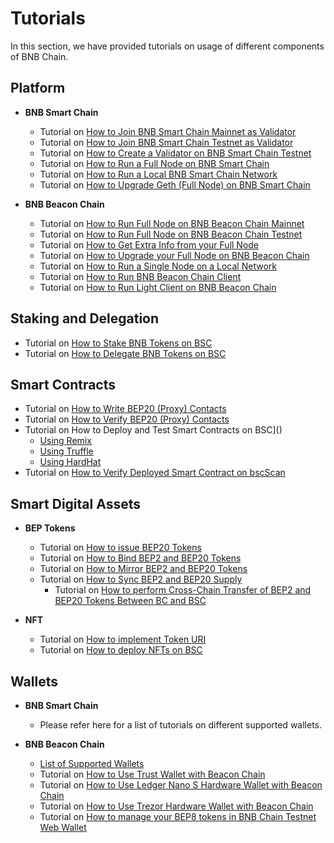# Tutorials
In this section, we have provided tutorials on usage of different components of BNB Chain.

## Platform 
  - **BNB Smart Chain**

      - Tutorial on [How to Join BNB Smart Chain Mainnet as Validator]("https://docs.bnbchain.org/docs/validator/guideline-mainnet/)
      - Tutorial on [How to Join BNB Smart Chain Testnet as Validator]()
      - Tutorial on [How to Create a Validator on BNB Smart Chain Testnet]()
      - Tutorial on [How to Run a Full Node on BNB Smart Chain]()
      - Tutorial on [How to Run a Local BNB Smart Chain Network]()
      - Tutorial on [How to Upgrade Geth (Full Node) on BNB Smart Chain]()

 - **BNB Beacon Chain**

      - Tutorial on [How to Run Full Node on BNB Beacon Chain Mainnet]()
      - Tutorial on [How to Run Full Node on BNB Beacon Chain Testnet]()
      - Tutorial on [How to Get Extra Info from your Full Node]()
      - Tutorial on [How to Upgrade your Full Node on BNB Beacon Chain]()
      - Tutorial on [How to Run a Single Node on a Local Network]()
      - Tutorial on [How to Run BNB Beacon Chain Client]()
      - Tutorial on [How to Run Light Client on BNB Beacon Chain]()


## Staking and Delegation

 - Tutorial on [How to Stake BNB Tokens on BSC]()
 - Tutorial on [How to Delegate BNB Tokens on BSC]()


## Smart Contracts​

 - Tutorial on [How to Write BEP20 (Proxy) Contacts]()
 - Tutorial on [How to Verify BEP20 (Proxy) Contacts]()
 - Tutorial on How to Deploy and Test Smart Contracts on BSC]()
    - [Using Remix]()
    - [Using Truffle]()
    - [Using HardHat]()
 - Tutorial on [How to Verify Deployed Smart Contract on bscScan]()


## Smart Digital Assets​

- **BEP Tokens**

    - Tutorial on [How to issue BEP20 Tokens]()
    - Tutorial on [How to Bind BEP2 and BEP20 Tokens]()
    - Tutorial on [How to Mirror BEP2 and BEP20 Tokens]()
    - Tutorial on [How to Sync BEP2 and BEP20 Supply]()
      - Tutorial on [How to perform Cross-Chain Transfer of BEP2 and BEP20 Tokens Between BC and BSC]()


- **NFT**

    - Tutorial on [How to implement Token URI]()
    - Tutorial on [How to deploy NFTs on BSC]()


## Wallets​

- **BNB Smart Chain**

     - Please refer here for a list of tutorials on different supported wallets.

- **BNB Beacon Chain**

     - [List of Supported Wallets]()
     - Tutorial on [How to Use Trust Wallet with Beacon Chain]()
     - Tutorial on [How to Use Ledger Nano S Hardware Wallet with Beacon Chain]()
     - Tutorial on [How to Use Trezor Hardware Wallet with Beacon Chain]()
     - Tutorial on [How to manage your BEP8 tokens in BNB Chain Testnet Web Wallet]()